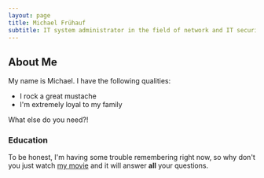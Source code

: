 ```yaml
---
layout: page
title: Michael Frühauf
subtitle: IT system administrator in the field of network and IT security, M.Sc. in Applied IT Security
---
```


## About Me
My name is Michael. I have the following qualities:

- I rock a great mustache
- I'm extremely loyal to my family

What else do you need?!

### Education

To be honest, I'm having some trouble remembering right now, so why don't you just watch [my movie](https://en.wikipedia.org/wiki/The_Princess_Bride_%28film%29) and it will answer **all** your questions.